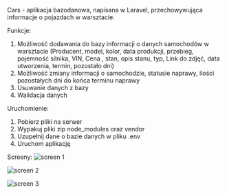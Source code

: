 Cars - aplikacja bazodanowa, napisana w Laravel,  przechowywująca informacje o pojazdach w warsztacie.

Funkcje:
1. Możliwość dodawania do bazy informacji o danych samochodów w warsztacie (Producent, model, kolor, data produkcji, przebieg, pojemność silnika, VIN, Cena , stan, opis stanu, typ, Link do zdjęć, data utworzenia, termin, pozostało dni)
2. Możliwość zmiany informacji o samochodzie, statusie naprawy, ilości pozostałych dni do końca terminu naprawy
3. Usuwanie danych z bazy
4. Walidacja danych

Uruchomienie:
1. Pobierz pliki na serwer
2. Wypakuj pliki zip node_modules oraz vendor
3. Uzupełnij dane o bazie danych w pliku .env
4. Uruchom aplikację

Screeny:
![screen 1](https://github.com/user-attachments/assets/07c6e895-07a1-4272-ba01-7b4b32286c22)

![screen 2](https://github.com/user-attachments/assets/b1815c5e-c761-4a2a-a1fe-e48bc9cd265f)

![screen 3](https://github.com/user-attachments/assets/57ee6a1b-8d1d-48c6-80f5-86c01c945073)

